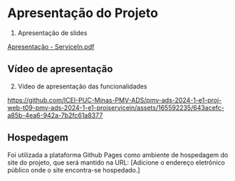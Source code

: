 # Apresentação do Projeto

1. Apresentação de slides

[Apresentação - ServiceIn.pdf](https://github.com/user-attachments/files/15944579/Apresentacao.-.ServiceIn.pdf)


## Vídeo de apresentação

2. Vídeo de apresentação das funcionalidades

https://github.com/ICEI-PUC-Minas-PMV-ADS/pmv-ads-2024-1-e1-proj-web-t09-pmv-ads-2024-1-e1-projservicein/assets/165592235/643acefc-a85b-4ea6-942a-7b2fc61a8377


## Hospedagem
Foi utilizada a plataforma Github Pages como ambiente de hospedagem do site do projeto, que será mantido na URL:
[Adicione o endereço eletrônico público onde o site encontra-se hospedado.]
